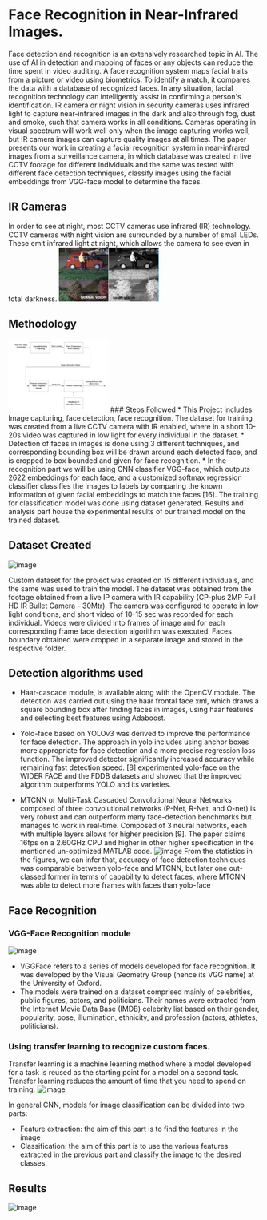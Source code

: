 
# Face Recognition in Near-Infrared Images.

Face detection and recognition is an extensively researched topic in AI. The use of AI in detection and mapping of faces or any objects can reduce the time spent in video auditing. A face recognition system maps facial traits from a picture or video using biometrics. To identify a match, it compares the data with a database of recognized faces. In any situation, facial recognition technology can intelligently assist in confirming a person's identification. IR camera or night vision in security cameras uses infrared light to capture near-infrared images in the dark and also through fog, dust and smoke, such that camera works in all conditions. Cameras operating in visual spectrum will work well only when the image capturing works well, but IR camera images can capture quality images at all times. The paper presents our work in creating a facial recognition system in near-infrared images from a surveillance camera, in which database was created in live CCTV footage for different individuals and the same was tested with different face detection techniques, classify images using the facial embeddings from VGG-face model to determine the faces.

## IR Cameras
In order to see at night, most CCTV cameras use infrared (IR) technology. CCTV cameras with night vision are surrounded by a number of small LEDs. These emit infrared light at night, which allows the camera to see even in total darkness.
<img src="images/Picture1.png" alt="drawing" width="200"/>

## Methodology
<img src="images/methodology.jpg" alt="drawing" width="200"/>
### Steps Followed
 * This Project includes Image capturing, face detection, face recognition. The dataset for training was created from a live CCTV camera with IR enabled, where in a short 10-20s video was captured in low light for every individual in the dataset.
 * Detection of faces in images is done using 3 different techniques, and corresponding bounding box will be drawn around each detected face, and is cropped to box bounded and given for face recognition.
 * In the recognition part we will be using CNN classifier VGG-face, which outputs 2622 embeddings for each face, and a customized softmax regression classifier classifies the images to labels by comparing the known information of given facial embeddings to match the faces [16]. The training for classification model was done using dataset generated. Results and analysis part house the experimental results of our trained model on the trained dataset.

## Dataset Created
![image](https://user-images.githubusercontent.com/71021069/188785896-896a6cc4-0348-4beb-9a38-afa3ae8e5dea.png)

Custom dataset for the project was created on 15 different individuals, and the same was used to train the model. The dataset was obtained from the footage obtained from a live IP camera with IR capability (CP-plus 2MP Full HD IR Bullet Camera - 30Mtr). The camera was configured to operate in low light conditions, and short video of 10-15 sec was recorded for each individual. 
Videos were divided into frames of image and for each corresponding frame face detection algorithm was executed. Faces boundary obtained were cropped in a separate image and stored in the respective folder.

## Detection algorithms used
* Haar-cascade module, is available along with the OpenCV module. The detection was carried out using the haar frontal face xml, which draws a square bounding box after finding faces in images, using haar features and selecting best features using Adaboost. 
 
* Yolo-face based on YOLOv3 was derived to improve the performance for face detection. The approach in yolo includes using anchor boxes more appropriate for face detection and a more precise regression loss function. The improved detector significantly increased accuracy while remaining fast detection speed. [8] experimented yolo-face on the WIDER FACE and the FDDB datasets and showed that the improved algorithm outperforms YOLO and its varieties.  

* MTCNN or Multi-Task Cascaded Convolutional Neural Networks composed of three convolutional networks (P-Net, R-Net, and O-net) is very robust and can outperform many face-detection benchmarks but manages to work in real-time. Composed of 3 neural networks, each with multiple layers allows for higher precision [9]. The paper claims 16fps on a 2.60GHz CPU and higher in other higher specification in the mentioned un-optimized MATLAB code. 
![image](https://user-images.githubusercontent.com/71021069/188786111-edd2b435-3a90-4059-8808-a2d113fc54da.png)
From the statistics in the figures, we can infer that, accuracy of face detection techniques was comparable between yolo-face and MTCNN, but later one out-classed former in terms of capability to detect faces, where MTCNN was able to detect more frames with faces than yolo-face

## Face Recognition
### VGG-Face Recognition module
![image](https://user-images.githubusercontent.com/71021069/188786433-dc6b0e92-415d-41b3-9bcd-ac9490204a3e.png)
* VGGFace refers to a series of models developed for face recognition. It was developed by the Visual Geometry Group (hence its VGG name) at the University of Oxford. 
* The models were trained on a dataset comprised mainly of celebrities, public figures, actors, and politicians. Their names were extracted from the Internet Movie Data Base (IMDB) celebrity list based on their gender, popularity, pose, illumination, ethnicity, and profession (actors, athletes, politicians). 

### Using transfer learning to recognize custom faces.
Transfer learning is a machine learning method where a model developed for a task is reused as the starting point for a model on a second task. Transfer learning reduces the amount of time that you need to spend on training.
![image](https://user-images.githubusercontent.com/71021069/188786797-a0d27f44-65e6-4767-a7f9-6f862cd390c8.png)

In general CNN, models for image classification can be divided into two parts:
* Feature extraction: the aim of this part is to find the features in the image
* Classification: the aim of this part is to use the various features extracted in the previous part and classify the image to the desired classes. 

## Results
![image](https://user-images.githubusercontent.com/71021069/188786867-ef6bdbda-797d-4df2-960f-5771476222c0.png)
